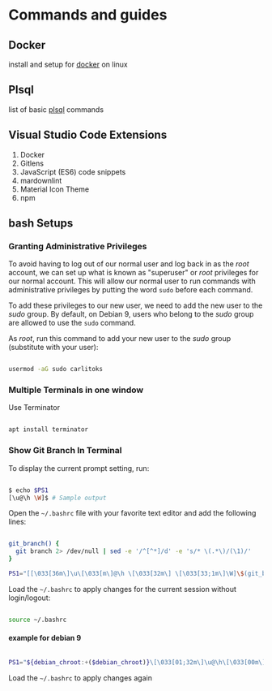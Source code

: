# Commands and guides

## Docker

install and setup for [docker](docker.md) on linux

## Plsql

list of basic [plsql](plsql.md) commands

## Visual Studio Code Extensions

1. Docker
2. Gitlens
3. JavaScript (ES6) code snippets
4. mardownlint
5. Material Icon Theme
6. npm

## bash Setups

### Granting Administrative Privileges

To avoid having to log out of our normal user and log back in as the *root* account, we can set up what is known as "superuser" or *root* privileges for our normal account. This will allow our normal user to run commands with administrative privileges by putting the word `sudo` before each command.

To add these privileges to our new user, we need to add the new user to the *sudo* group. By default, on Debian 9, users who belong to the *sudo* group are allowed to use the `sudo` command.

As *root*, run this command to add your new user to the *sudo* group (substitute with your user):

```bash

usermod -aG sudo carlitoks

```

### Multiple Terminals in one window

Use Terminator

```bash

apt install terminator

```

### Show Git Branch In Terminal

To display the current prompt setting, run:

```bash

$ echo $PS1
[\u@\h \W]$ # Sample output

```

Open the `~/.bashrc` file with your favorite text editor and add the following lines:

```bash

git_branch() {
  git branch 2> /dev/null | sed -e '/^[^*]/d' -e 's/* \(.*\)/(\1)/'
}

PS1="[[\033[36m\]\u\[\033[m\]@\h \[\033[32m\] \[\033[33;1m\]\W]\$(git_branch)\$ "

```

Load the `~/.bashrc` to apply changes for the current session without login/logout:

```bash

source ~/.bashrc

```

#### example for debian 9

```bash

PS1="${debian_chroot:+($debian_chroot)}\[\033[01;32m\]\u@\h\[\033[00m\]:\[\033[01;34m\]\w\[\033[00m\]\$(git_branch)\$  "

```

Load the `~/.bashrc` to apply changes again
